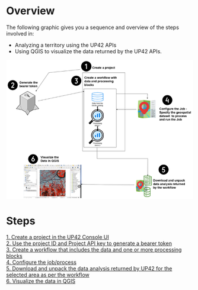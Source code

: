 # Overview
The following graphic gives you a sequence and overview of the steps involved in:
- Analyzing a territory using the UP42 APIs
- Using QGIS to visualize the data returned by the UP42 APIs.

![Steps involved in processing a territory using the UP42 APIs](UP42.drawio.png)

# Steps  

[1. Create a project in the UP42 Console UI](Steps/Create-a-project-in-the-UP42-Console-UI.md)  
[2. Use the project ID and Project API key to generate a bearer token](Steps/Generate-a-bearer-token.md)  
[3. Create a workflow that includes the data and one or more processing blocks](Steps/Create-a-workflow-that-includes-the-data-and-one-or-more-processing-blocks.md)  
[4. Configure the job/process](Steps/Configure-the-job.md)   
[5. Download and unpack the data analysis returned by UP42 for the selected area as per the workflow](Steps/Download-the-Output.md)  
[6. Visualize the data in QGIS](Steps/Download-QGIS-and-Visualize-the-Downloaded-Data.md)  
